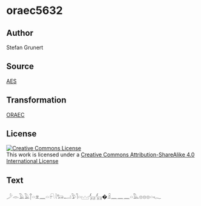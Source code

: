 # oraec5632

## Author

Stefan Grunert

## Source

[AES](https://github.com/simondschweitzer/aes)

## Transformation

[ORAEC](https://oraec.github.io/)

## License

<a rel="license" href="http://creativecommons.org/licenses/by-sa/4.0/"><img alt="Creative Commons License" style="border-width:0" src="https://i.creativecommons.org/l/by-sa/4.0/88x31.png" /></a><br />This work is licensed under a <a rel="license" href="http://creativecommons.org/licenses/by-sa/4.0/">Creative Commons Attribution-ShareAlike 4.0 International License</a>

## Text

𓌳𓁹𓄿𓄿𓐩𓏏𓁷𓈖𓏏𓍯𓇋𓃒𓂝𓅱𓋿𓏏𓈉𓃲𓃲�𓏎𓈖𓈖𓈖𓏏𓅓𓊖𓊖𓊖𓏏𓆑<br>
